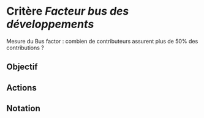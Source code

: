 # Critère *Facteur bus des développements*
Mesure du Bus factor : combien de contributeurs assurent plus de 50% des contributions ?

## Objectif


## Actions


## Notation